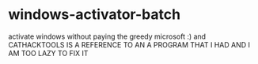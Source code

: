 # windows-activator-batch
activate windows without paying the greedy microsoft :)
and CATHACKTOOLS IS A REFERENCE TO AN A PROGRAM THAT I HAD AND I AM TOO LAZY TO FIX IT
